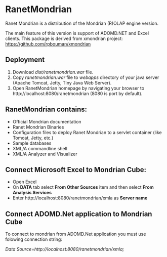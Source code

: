 # RanetMondrian
Ranet Mondrian is a distribution of the Mondrian (R)OLAP engine version.

The main feature of this version is support of ADOMD.NET and Excel clients.
This package is derived from xmondrian project: https://github.com/rpbouman/xmondrian

## Deployment
1. Download *dist/ranetmondrian.war* file.
2. Copy *ranetmondrian.war* file to *webapps* directory of your java server (Apache Tomcat, Jetty, Tiny Java Web Server).
3. Open RanetMondrian homepage by navigating your browser to http://localhost:8080/ranetmondrian (8080 is port by default).

## RanetMondrian contains: 
- Official Mondrian documentation
- Ranet Mondrian Binaries
- Configuration files to deploy Ranet Mondrian to a servlet container (like Tomcat, Jetty, etc.)
- Sample databases
- XML/A commandline shell
- XML/A Analyzer and Visualizer

## Connect Microsoft Excel to Mondrian Cube:
- Open Excel
- On **DATA** tab select **From Other Sources** item and then select **From Analysis Services**
- Enter http://localhost:8080/ranetmondrian/xmla as **Server name**

## Connect ADOMD.Net application to Mondrian Cube
To connect to mondrian from ADOMD.Net application you must use folowing connection string:

*Data Source=http://localhost:8080/ranetmondrian/xmla;*
